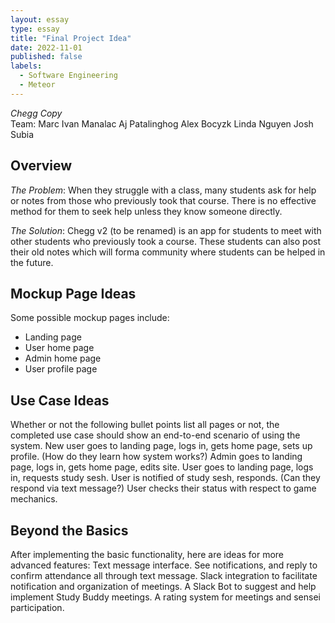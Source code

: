 ```yaml
---
layout: essay
type: essay
title: "Final Project Idea"
date: 2022-11-01
published: false
labels:
  - Software Engineering
  - Meteor
---
```


*Chegg Copy*
<br>
Team: 
Marc Ivan Manalac
Aj Patalinghog
Alex Bocyzk
Linda Nguyen
Josh Subia

## Overview
*The Problem*: When they struggle with a class, many students ask for help or notes from those who previously took that course. There is no effective method for them to seek help unless they know someone directly.

*The Solution*: Chegg v2 (to be renamed) is an app for students to meet with other students who previously took a course. These students can also post their old notes which will forma  community where students can be helped in the future.

## Mockup Page Ideas
Some possible mockup pages include:
<ul>
  <li>Landing page</li>
  <li>User home page</li>
  <li>Admin home page</li>
  <li>User profile page</li>
</ul>

## Use Case Ideas
Whether or not the following bullet points list all pages or not, the completed use case should show an end-to-end scenario of using the system.
New user goes to landing page, logs in, gets home page, sets up profile. (How do they learn how system works?)
Admin goes to landing page, logs in, gets home page, edits site.
User goes to landing page, logs in, requests study sesh.
User is notified of study sesh, responds. (Can they respond via text message?)
User checks their status with respect to game mechanics.


## Beyond the Basics
After implementing the basic functionality, here are ideas for more advanced features:
Text message interface. See notifications, and reply to confirm attendance all through text message.
Slack integration to facilitate notification and organization of meetings.
A Slack Bot to suggest and help implement Study Buddy meetings.
A rating system for meetings and sensei participation.

